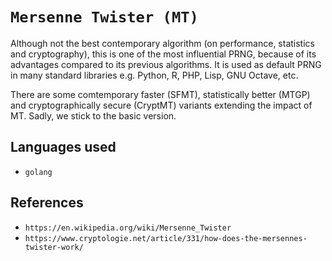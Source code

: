 # `Mersenne Twister (MT)`
Although not the best contemporary algorithm (on performance, statistics and cryptography), this is one of the most influential PRNG, because of its advantages compared to its previous algorithms. It is used as default PRNG in many standard libraries e.g. Python, R, PHP, Lisp, GNU Octave, etc. 

There are some comtemporary faster (SFMT), statistically better (MTGP) and cryptographically secure (CryptMT) variants extending the impact of MT. Sadly, we stick to the basic version.

## Languages used
- `golang`

## References
- `https://en.wikipedia.org/wiki/Mersenne_Twister`
- `https://www.cryptologie.net/article/331/how-does-the-mersennes-twister-work/`
